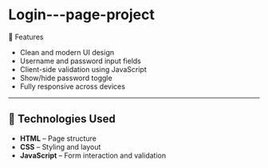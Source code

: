 # Login---page-project

📌 Features

- Clean and modern UI design  
- Username and password input fields  
- Client-side validation using JavaScript  
- Show/hide password toggle  
- Fully responsive across devices  

---

## 🚀 Technologies Used

- **HTML** – Page structure  
- **CSS** – Styling and layout  
- **JavaScript** – Form interaction and validation  
